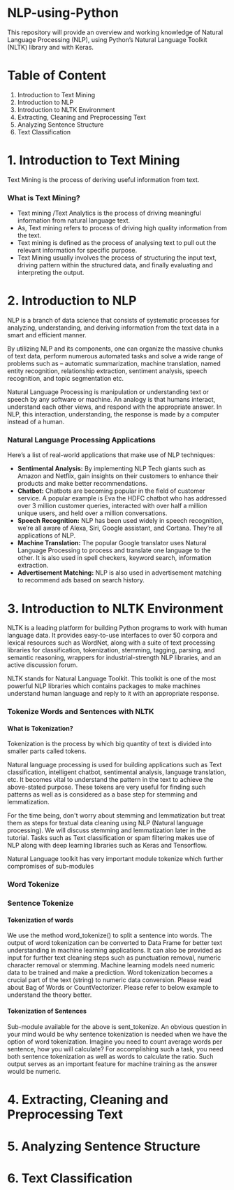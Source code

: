 # NLP-using-Python
This repository will provide an overview and working knowledge of Natural Language Processing (NLP), using Python’s Natural Language Toolkit (NLTK) library and with Keras.

# Table of Content
1. Introduction to Text Mining 
2. Introduction to NLP
3. Introduction to NLTK Environment
4. Extracting, Cleaning and Preprocessing Text
5. Analyzing Sentence Structure
6. Text Classification


# 1. Introduction to Text Mining 
Text Mining is the process of deriving useful information from text.

### What is Text Mining?
* Text mining /Text Analytics is the process of driving meaningful information from natural language text.
* As, Text mining refers to process of driving high quality information from the text.
* Text mining is defined as the process of analysing text to pull out the relevant information for specific purpose.
* Text Mining usually involves the process of structuring the input text, driving pattern within the structured data, and finally evaluating and interpreting the output.


# 2. Introduction to NLP
NLP is a branch of data science that consists of systematic processes for analyzing, understanding, and deriving information from the text data in a smart and efficient manner. 

By utilizing NLP and its components, one can organize the massive chunks of text data, perform numerous automated tasks and solve a wide range of problems such as – automatic summarization, machine translation, named entity recognition, relationship extraction, sentiment analysis, speech recognition, and topic segmentation etc.

Natural Language Processing is manipulation or understanding text or speech by any software or machine. An analogy is that humans interact, understand each other views, and respond with the appropriate answer. In NLP, this interaction, understanding, the response is made by a computer instead of a human.

### Natural Language Processing Applications
Here’s a list of real-world applications that make use of NLP techniques:
* **Sentimental Analysis:** By implementing NLP Tech giants such as Amazon and Netflix, gain insights on their customers to enhance their products and make better recommendations.
* **Chatbot:** Chatbots are becoming popular in the field of customer service. A popular example is Eva the HDFC chatbot who has addressed over 3 million customer queries, interacted with over half a million unique users, and held over a million conversations.
* **Speech Recognition:** NLP has been used widely in speech recognition, we’re all aware of Alexa, Siri, Google assistant, and Cortana. They’re all applications of NLP.
* **Machine Translation:** The popular Google translator uses Natural Language Processing to process and translate one language to the other. It is also used in spell checkers, keyword search, information extraction.
* **Advertisement Matching:** NLP is also used in advertisement matching to recommend ads based on search history.


# 3. Introduction to NLTK Environment
NLTK is a leading platform for building Python programs to work with human language data. It provides easy-to-use interfaces to over 50 corpora and lexical resources such as WordNet, along with a suite of text processing libraries for classification, tokenization, stemming, tagging, parsing, and semantic reasoning, wrappers for industrial-strength NLP libraries, and an active discussion forum.

NLTK stands for Natural Language Toolkit. This toolkit is one of the most powerful NLP libraries which contains packages to make machines understand human language and reply to it with an appropriate response.

### Tokenize Words and Sentences with NLTK

#### What is Tokenization?
Tokenization is the process by which big quantity of text is divided into smaller parts called tokens.

Natural language processing is used for building applications such as Text classification, intelligent chatbot, sentimental analysis, language translation, etc. It becomes vital to understand the pattern in the text to achieve the above-stated purpose. These tokens are very useful for finding such patterns as well as is considered as a base step for stemming and lemmatization.

For the time being, don't worry about stemming and lemmatization but treat them as steps for textual data cleaning using NLP (Natural language processing). We will discuss stemming and lemmatization later in the tutorial. Tasks such as Text classification or spam filtering makes use of NLP along with deep learning libraries such as Keras and Tensorflow.

Natural Language toolkit has very important module tokenize which further compromises of sub-modules

### Word Tokenize
### Sentence Tokenize

#### Tokenization of words
We use the method word_tokenize() to split a sentence into words. The output of word tokenization can be converted to Data Frame for better text understanding in machine learning applications. It can also be provided as input for further text cleaning steps such as punctuation removal, numeric character removal or stemming. Machine learning models need numeric data to be trained and make a prediction. Word tokenization becomes a crucial part of the text (string) to numeric data conversion. Please read about Bag of Words or CountVectorizer. Please refer to below example to understand the theory better.


#### Tokenization of Sentences
Sub-module available for the above is sent_tokenize. An obvious question in your mind would be why sentence tokenization is needed when we have the option of word tokenization. Imagine you need to count average words per sentence, how you will calculate? For accomplishing such a task, you need both sentence tokenization as well as words to calculate the ratio. Such output serves as an important feature for machine training as the answer would be numeric.

# 4. Extracting, Cleaning and Preprocessing Text


# 5. Analyzing Sentence Structure


# 6. Text Classification
